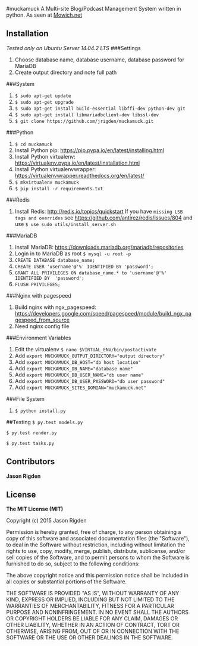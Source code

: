 #muckamuck
A Multi-site Blog/Podcast Management System written in python.
As seen at [Mowich.net](http://mowich.net)


## Installation

*Tested only on Ubuntu Server 14.04.2 LTS*
###Settings
1. Choose database name, database username, database password for MariaDB
2. Create output directory and note full path

###System
1. ```$ sudo apt-get update```
2. ```$ sudo apt-get upgrade```
3. ```$ sudo apt-get install build-essential libffi-dev python-dev git```
3. ```$ sudo apt-get install libmariadbclient-dev libssl-dev```
4. ```$ git clone https://github.com/jrigden/muckamuck.git```

###Python
1. ```$ cd muckamuck```
2. Install Python pip: https://pip.pypa.io/en/latest/installing.html
3. Install Python virtualenv: https://virtualenv.pypa.io/en/latest/installation.html
4. Install Python virtualenvwrapper: https://virtualenvwrapper.readthedocs.org/en/latest/
5. ```$ mkvirtualenv muckamuck```
5. ```$ pip install -r requirements.txt```

###Redis
1. Install Redis: http://redis.io/topics/quickstart If you have ```missing LSB tags and overrides``` see https://github.com/antirez/redis/issues/804 and use ```$ use sudo utils/install_server.sh```

###MariaDB
1. Install MariaDB: https://downloads.mariadb.org/mariadb/repositories
2. Login in to MariaDB as root ```$ mysql -u root -p```
3. ```CREATE DATABASE database_name;```
4. ```CREATE USER 'username'@'%' IDENTIFIED BY 'password';```
5. ```GRANT ALL PRIVILEGES ON database_name.* to 'username'@'%'      IDENTIFIED BY  'password';```
6. ```FLUSH PRIVILEGES;```

###Nginx with pagespeed
1. Build nginx with ngx_pagespeed: https://developers.google.com/speed/pagespeed/module/build_ngx_pagespeed_from_source
2. Need nginx config file

###Environment Variables
1. Edit the virtualenv ```$ nano $VIRTUAL_ENV/bin/postactivate```
2. Add ```export MUCKAMUCK_OUTPUT_DIRECTORY="output directory"```
3. Add ```export MUCKAMUCK_DB_HOST="db host location"```
4. Add ```export MUCKAMUCK_DB_NAME="database name"```
5. Add ```export MUCKAMUCK_DB_USER_NAME="db user name"```
6. Add ```export MUCKAMUCK_DB_USER_PASSWORD="db user password"```
7. Add ```export MUCKAMUCK_SITES_DOMIAN="muckamuck.net"```


###File System
1. ```$ python install.py```

##Testing
```$ py.test models.py```

```$ py.test render.py```

```$ py.test tasks.py```


## Contributors
**Jason Rigden**
## License
**The MIT License (MIT)**

Copyright (c) 2015 Jason Rigden

Permission is hereby granted, free of charge, to any person obtaining a copy
of this software and associated documentation files (the "Software"), to deal
in the Software without restriction, including without limitation the rights
to use, copy, modify, merge, publish, distribute, sublicense, and/or sell
copies of the Software, and to permit persons to whom the Software is
furnished to do so, subject to the following conditions:

The above copyright notice and this permission notice shall be included in
all copies or substantial portions of the Software.

THE SOFTWARE IS PROVIDED "AS IS", WITHOUT WARRANTY OF ANY KIND, EXPRESS OR
IMPLIED, INCLUDING BUT NOT LIMITED TO THE WARRANTIES OF MERCHANTABILITY,
FITNESS FOR A PARTICULAR PURPOSE AND NONINFRINGEMENT. IN NO EVENT SHALL THE
AUTHORS OR COPYRIGHT HOLDERS BE LIABLE FOR ANY CLAIM, DAMAGES OR OTHER
LIABILITY, WHETHER IN AN ACTION OF CONTRACT, TORT OR OTHERWISE, ARISING FROM,
OUT OF OR IN CONNECTION WITH THE SOFTWARE OR THE USE OR OTHER DEALINGS IN
THE SOFTWARE.
